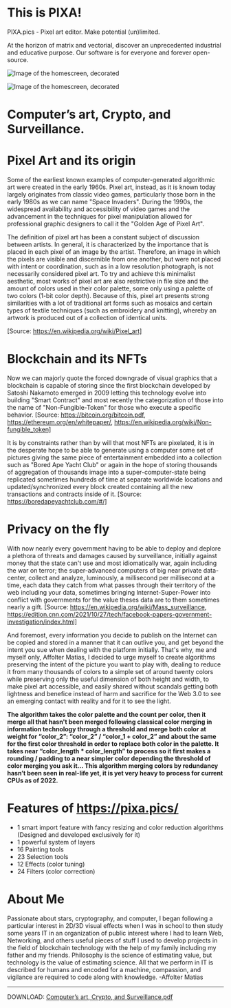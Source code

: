 # This is PIXA!

PIXA.pics - Pixel art editor.
Make potential (un)limited.

At the horizon of matrix and vectorial, discover an unprecedented industrial and educative purpose. Our software is for everyone and forever open-source.

![Image of the homescreen, decorated](https://raw.githubusercontent.com/pixa-pics/pixa-pics.github.io/main/src/images/og-image-logo.jpg)

![Image of the homescreen, decorated](https://raw.githubusercontent.com/pixa-pics/pixa-pics.github.io/main/src/images/og-image-logo-2.jpg)

# Computer’s art, Crypto, and Surveillance.

# Pixel Art and its origin

Some of the earliest known examples of computer-generated algorithmic art were created in the early 1960s. Pixel art, instead, as it is known today largely originates from classic video games, particularly those born in the early 1980s as we can name "Space Invaders".
During the 1990s, the widespread availability and accessibility of video games and the advancement in the techniques for pixel manipulation allowed for professional graphic designers to call it the "Golden Age of Pixel Art". 

The definition of pixel art has been a constant subject of discussion between artists. In general, it is characterized by the importance that is placed in each pixel of an image by the artist. Therefore, an image in which the pixels are visible and discernible from one another, but were not placed with intent or coordination, such as in a low resolution photograph, is not necessarily considered pixel art.
To try and achieve this minimalist aesthetic, most works of pixel art are also restrictive in file size and the amount of colors used in their color palette, some only using a palette of two colors (1-bit color depth). Because of this, pixel art presents strong similarities with a lot of traditional art forms such as mosaics and certain types of textile techniques (such as embroidery and knitting), whereby an artwork is produced out of a collection of identical units.

[Source: https://en.wikipedia.org/wiki/Pixel_art]

# Blockchain and its NFTs

Now we can majorly quote the forced downgrade of visual graphics that a blockchain is capable of storing since the first blockchain developed by Satoshi Nakamoto emerged in 2009 letting this technology evolve into building "Smart Contract" and most recently the categorization of those into the name of "Non-Fungible-Token" for those who execute a specific behavior.
[Source: https://bitcoin.org/bitcoin.pdf, https://ethereum.org/en/whitepaper/, https://en.wikipedia.org/wiki/Non-fungible_token]

It is by constraints rather than by will that most NFTs are pixelated, it is in the desperate hope to be able to generate using a computer some set of pictures giving the same piece of entertainment embedded into a collection such as "Bored Ape Yacht Club" or again in the hope of storing thousands of aggregation of thousands image into a super-computer-state being replicated sometimes hundreds of time at separate worldwide locations and updated/synchronized every block created containing all the new transactions and contracts inside of it.
[Source: https://boredapeyachtclub.com/#/]

# Privacy on the fly

With now nearly every government having to be able to deploy and deplore a plethora of threats and damages caused by surveillance, initially against money that the state can't use and most idiomatically war, again including the war on terror; the super-advanced computers of big near private data-center, collect and analyze, luminously, a millisecond per millisecond at a time, each data they catch from what passes through their territory of the web including your data, sometimes bringing Internet-Super-Power into conflict with governments for the value theses data are to them sometimes nearly a gift.
[Source: https://en.wikipedia.org/wiki/Mass_surveillance, https://edition.cnn.com/2021/10/27/tech/facebook-papers-government-investigation/index.html]

And foremost, every information you decide to publish on the Internet can be copied and stored in a manner that it can outlive you, and get beyond the intent you sue when dealing with the platform initially.
That's why, me and myself only, Affolter Matias, I decided to urge myself to create algorithms preserving the intent of the picture you want to play with, dealing to reduce it from many thousands of colors to a simple set of around twenty colors while preserving only the useful dimension of both height and width, to make pixel art accessible, and easily shared without scandals getting both lightness and benefice instead of harm and sacrifice for the Web 3.0 to see an emerging contact with reality and for it to see the light.

**The algorithm takes the color palette and the count per color, then it merge all that hasn't been merged following classical color merging in information technology through a threshold and merge both color at weight for “color_2”: “color_2” / “color_1 + color_2” and about the same for the first color threshold in order to replace both color in the palette. It takes near “color_length * color_length” to process so it first makes a rounding / padding to a near simpler color depending the threshold of color merging you ask it… This algorithm merging colors by redundancy hasn’t been seen in real-life yet, it is yet very heavy to process for current CPUs as of 2022.**

# Features of https://pixa.pics/ 

 * 1 smart import feature with fancy resizing and color reduction algorithms (Designed and developed exclusively for it)
 * 1 powerful system of layers
 * 16 Painting tools
 * 23 Selection tools
 * 12 Effects (color tuning)
 * 24 Filters (color correction)

# About Me

Passionate about stars, cryptography, and computer, I began following a particular interest in 2D/3D visual effects when I was in school to then study some years IT in an organization of public interest where I had to learn Web, Networking, and others useful pieces of stuff I used to develop projects in the field of blockchain technology with the help of my family including my father and my friends.
Philosophy is the science of estimating value, but technology is the value of estimating science. All that we perform in IT is described for humans and encoded for a machine, compassion, and vigilance are required to code along with knowledge.
-Affolter Matias

---

DOWNLOAD: [Computer’s art, Crypto, and Surveillance.pdf](https://github.com/pixa-pics/pixa-pics.github.io/raw/main/src/files/Computer%E2%80%99s%20art%2C%20Crypto%2C%20and%20Surveillance.pdf)
